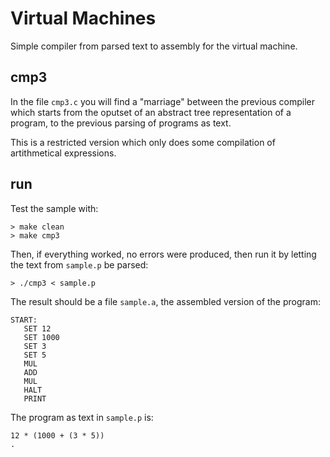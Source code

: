 # Virtual Machines

Simple compiler from parsed text to assembly for the virtual machine.

## cmp3

In the file `cmp3.c` you will find a "marriage" between the previous compiler which starts from the oputset of an abstract tree
representation of a program, to the previous parsing of programs as text.

This is a restricted version which only does some compilation of artithmetical expressions.

## run

Test the sample with:

```
> make clean
> make cmp3
```

Then, if everything worked, no errors were produced, then run it by letting the text from `sample.p` be parsed:

```
> ./cmp3 < sample.p
```

The result should be a file `sample.a`, the assembled version of the program:

```
START:
   SET 12
   SET 1000
   SET 3
   SET 5
   MUL
   ADD
   MUL
   HALT
   PRINT
```

The program as text in `sample.p` is:

```
12 * (1000 + (3 * 5))
.
```
